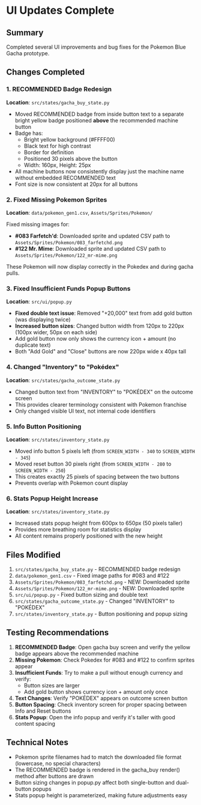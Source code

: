 # UI Updates Complete

## Summary
Completed several UI improvements and bug fixes for the Pokemon Blue Gacha prototype.

## Changes Completed

### 1. RECOMMENDED Badge Redesign
**Location**: `src/states/gacha_buy_state.py`

- Moved RECOMMENDED badge from inside button text to a separate bright yellow badge positioned **above** the recommended machine button
- Badge has:
  - Bright yellow background (#FFFF00)
  - Black text for high contrast
  - Border for definition
  - Positioned 30 pixels above the button
  - Width: 160px, Height: 25px
- All machine buttons now consistently display just the machine name without embedded RECOMMENDED text
- Font size is now consistent at 20px for all buttons

### 2. Fixed Missing Pokemon Sprites
**Location**: `data/pokemon_gen1.csv`, `Assets/Sprites/Pokemon/`

Fixed missing images for:
- **#083 Farfetch'd**: Downloaded sprite and updated CSV path to `Assets/Sprites/Pokemon/083_farfetchd.png`
- **#122 Mr. Mime**: Downloaded sprite and updated CSV path to `Assets/Sprites/Pokemon/122_mr-mime.png`

These Pokemon will now display correctly in the Pokedex and during gacha pulls.

### 3. Fixed Insufficient Funds Popup Buttons
**Location**: `src/ui/popup.py`

- **Fixed double text issue**: Removed "+20,000" text from add gold button (was displaying twice)
- **Increased button sizes**: Changed button width from 120px to 220px (100px wider, 50px on each side)
- Add gold button now only shows the currency icon + amount (no duplicate text)
- Both "Add Gold" and "Close" buttons are now 220px wide x 40px tall

### 4. Changed "Inventory" to "Pokédex"
**Location**: `src/states/gacha_outcome_state.py`

- Changed button text from "INVENTORY" to "POKÉDEX" on the outcome screen
- This provides clearer terminology consistent with Pokemon franchise
- Only changed visible UI text, not internal code identifiers

### 5. Info Button Positioning
**Location**: `src/states/inventory_state.py`

- Moved info button 5 pixels left (from `SCREEN_WIDTH - 340` to `SCREEN_WIDTH - 345`)
- Moved reset button 30 pixels right (from `SCREEN_WIDTH - 280` to `SCREEN_WIDTH - 250`)
- This creates exactly 25 pixels of spacing between the two buttons
- Prevents overlap with Pokemon count display

### 6. Stats Popup Height Increase
**Location**: `src/states/inventory_state.py`

- Increased stats popup height from 600px to 650px (50 pixels taller)
- Provides more breathing room for statistics display
- All content remains properly positioned with the new height

## Files Modified
1. `src/states/gacha_buy_state.py` - RECOMMENDED badge redesign
2. `data/pokemon_gen1.csv` - Fixed image paths for #083 and #122
3. `Assets/Sprites/Pokemon/083_farfetchd.png` - NEW: Downloaded sprite
4. `Assets/Sprites/Pokemon/122_mr-mime.png` - NEW: Downloaded sprite
5. `src/ui/popup.py` - Fixed button sizing and double text
6. `src/states/gacha_outcome_state.py` - Changed "INVENTORY" to "POKÉDEX"
7. `src/states/inventory_state.py` - Button positioning and popup sizing

## Testing Recommendations
1. **RECOMMENDED Badge**: Open gacha buy screen and verify the yellow badge appears above the recommended machine
2. **Missing Pokemon**: Check Pokedex for #083 and #122 to confirm sprites appear
3. **Insufficient Funds**: Try to make a pull without enough currency and verify:
   - Button sizes are larger
   - Add gold button shows currency icon + amount only once
4. **Text Changes**: Verify "POKÉDEX" appears on outcome screen button
5. **Button Spacing**: Check inventory screen for proper spacing between Info and Reset buttons
6. **Stats Popup**: Open the info popup and verify it's taller with good content spacing

## Technical Notes
- Pokemon sprite filenames had to match the downloaded file format (lowercase, no special characters)
- The RECOMMENDED badge is rendered in the gacha_buy render() method after buttons are drawn
- Button sizing changes in popup.py affect both single-button and dual-button popups
- Stats popup height is parameterized, making future adjustments easy

